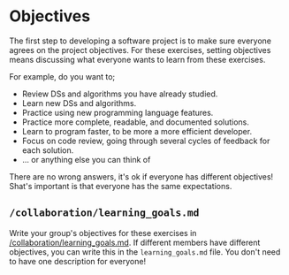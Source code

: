 # Objectives

The first step to developing a software project is to make sure everyone agrees
on the project objectives. For these exercises, setting objectives means
discussing what everyone wants to learn from these exercises.

For example, do you want to;

- Review DSs and algorithms you have already studied.
- Learn new DSs and algorithms.
- Practice using new programming language features.
- Practice more complete, readable, and documented solutions.
- Learn to program faster, to be more a more efficient developer.
- Focus on code review, going through several cycles of feedback for each
  solution.
- ... or anything else you can think of

There are no wrong answers, it's ok if everyone has different objectives! Shat's
important is that everyone has the same expectations.

## `/collaboration/learning_goals.md`

Write your group's objectives for these exercises in
[/collaboration/learning_goals.md](../learning_goals.md). If different members
have different objectives, you can write this in the `learning_goals.md` file.
You don't need to have one description for everyone!
